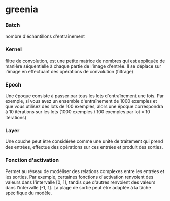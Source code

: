 # greenia

### Batch
nombre d'échantillons d'entraînement

### Kernel
filtre de convolution, est une petite matrice de nombres qui est appliquée de manière séquentielle à chaque partie de l'image d'entrée. Il se déplace sur l'image en effectuant des opérations de convolution (filtrage)

### Epoch
Une époque consiste à passer par tous les lots d'entraînement une fois. Par exemple, si vous avez un ensemble d'entraînement de 1000 exemples et que vous utilisez des lots de 100 exemples, alors une époque correspondra à 10 itérations sur les lots (1000 exemples / 100 exemples par lot = 10 itérations)

### Layer
Une couche peut être considérée comme une unité de traitement qui prend des entrées, effectue des opérations sur ces entrées et produit des sorties.

### Fonction d'activation

Permet au réseau de modéliser des relations complexes entre les entrées et les sorties.
Par exemple, certaines fonctions d'activation renvoient des valeurs dans l'intervalle [0, 1], tandis que d'autres renvoient des valeurs dans l'intervalle [-1, 1]. La plage de sortie peut être adaptée à la tâche spécifique du modèle.

